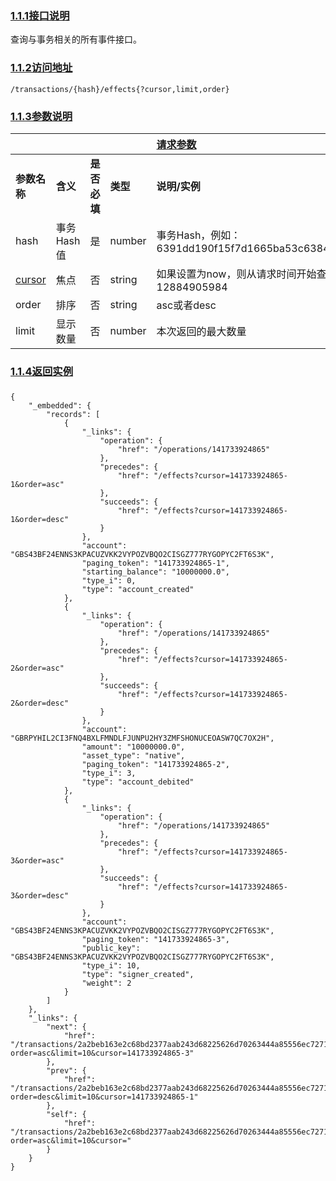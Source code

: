 ### [1.1.1接口说明](https://www.gitbook.com/book/wilsonhua/nbile-api/edit#)

查询与事务相关的所有事件接口。

### [1.1.2访问地址](https://www.gitbook.com/book/wilsonhua/nbile-api/edit#)

```
/transactions/{hash}/effects{?cursor,limit,order}
```

### [1.1.3参数说明](https://www.gitbook.com/book/wilsonhua/nbile-api/edit#)

|   |   |   |   | [**请求参数**](https://www.gitbook.com/book/wilsonhua/nbile-api/edit#) |
| :--- | :--- | :--- | :--- | :--- |
| **参数名称** | **含义** | **是否必填** | **类型** | **说明/实例** |
| hash | 事务Hash值 | 是 | number | 事务Hash，例如：6391dd190f15f7d1665ba53c63842e368f485651a53d8d852ed442a446d1c69a |
| [cursor](https://www.gitbook.com/book/wilsonhua/nbile-api/edit#) | 焦点 | 否 | string | 如果设置为now，则从请求时间开始查询，否则从设置的时间点开始查询，例如：12884905984 |
| order | 排序 | 否 | string | asc或者desc |
| limit | 显示数量 | 否 | number | 本次返回的最大数量 |

### [1.1.4返回实例](https://www.gitbook.com/book/wilsonhua/nbile-api/edit#)

### 

```
{
    "_embedded": {
        "records": [
            {
                "_links": {
                    "operation": {
                        "href": "/operations/141733924865"
                    },
                    "precedes": {
                        "href": "/effects?cursor=141733924865-1&order=asc"
                    },
                    "succeeds": {
                        "href": "/effects?cursor=141733924865-1&order=desc"
                    }
                },
                "account": "GBS43BF24ENNS3KPACUZVKK2VYPOZVBQO2CISGZ777RYGOPYC2FT6S3K",
                "paging_token": "141733924865-1",
                "starting_balance": "10000000.0",
                "type_i": 0,
                "type": "account_created"
            },
            {
                "_links": {
                    "operation": {
                        "href": "/operations/141733924865"
                    },
                    "precedes": {
                        "href": "/effects?cursor=141733924865-2&order=asc"
                    },
                    "succeeds": {
                        "href": "/effects?cursor=141733924865-2&order=desc"
                    }
                },
                "account": "GBRPYHIL2CI3FNQ4BXLFMNDLFJUNPU2HY3ZMFSHONUCEOASW7QC7OX2H",
                "amount": "10000000.0",
                "asset_type": "native",
                "paging_token": "141733924865-2",
                "type_i": 3,
                "type": "account_debited"
            },
            {
                "_links": {
                    "operation": {
                        "href": "/operations/141733924865"
                    },
                    "precedes": {
                        "href": "/effects?cursor=141733924865-3&order=asc"
                    },
                    "succeeds": {
                        "href": "/effects?cursor=141733924865-3&order=desc"
                    }
                },
                "account": "GBS43BF24ENNS3KPACUZVKK2VYPOZVBQO2CISGZ777RYGOPYC2FT6S3K",
                "paging_token": "141733924865-3",
                "public_key": "GBS43BF24ENNS3KPACUZVKK2VYPOZVBQO2CISGZ777RYGOPYC2FT6S3K",
                "type_i": 10,
                "type": "signer_created",
                "weight": 2
            }
        ]
    },
    "_links": {
        "next": {
            "href": "/transactions/2a2beb163e2c68bd2377aab243d68225626d70263444a85556ec7271d4e46e03/effects?order=asc&limit=10&cursor=141733924865-3"
        },
        "prev": {
            "href": "/transactions/2a2beb163e2c68bd2377aab243d68225626d70263444a85556ec7271d4e46e03/effects?order=desc&limit=10&cursor=141733924865-1"
        },
        "self": {
            "href": "/transactions/2a2beb163e2c68bd2377aab243d68225626d70263444a85556ec7271d4e46e03/effects?order=asc&limit=10&cursor="
        }
    }
}
```




